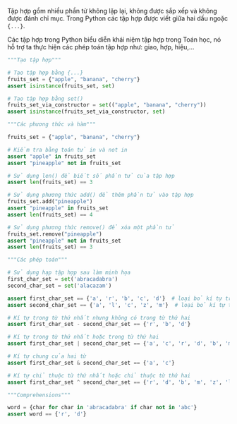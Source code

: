 Tập hợp gồm nhiều phần tử không lặp lại, không được sắp xếp và không được đánh chỉ mục. Trong Python các tập hợp được viết giữa hai dấu ngoặc `{...}`.

Các tập hợp trong Python biểu diễn khái niệm tập hợp trong Toán học, nó hỗ trợ ta thực hiện các phép toán tập hợp như: giao, hợp, hiệu,...

```python
"""Tạo tập hợp"""

# Tạo tập hợp bằng {...}
fruits_set = {"apple", "banana", "cherry"}
assert isinstance(fruits_set, set)

# Tạo tập hợp bằng set()
fruits_set_via_constructor = set(("apple", "banana", "cherry"))
assert isinstance(fruits_set_via_constructor, set)

"""Các phương thức và hàm"""

fruits_set = {"apple", "banana", "cherry"}

# Kiểm tra bằng toán tử in và not in
assert "apple" in fruits_set
assert "pineapple" not in fruits_set

# Sử dụng len() để biết số phần tử của tập hợp
assert len(fruits_set) == 3

# Sử dụng phương thức add() để thêm phần tử vào tập hợp
fruits_set.add("pineapple")
assert "pineapple" in fruits_set
assert len(fruits_set) == 4

# Sử dụng phương thức remove() để xóa một phần tử
fruits_set.remove("pineapple")
assert "pineapple" not in fruits_set
assert len(fruits_set) == 3

"""Các phép toán"""

# Sử dụng hạp tập hợp sau làm minh họa
first_char_set = set('abracadabra')
second_char_set = set('alacazam')

assert first_char_set == {'a', 'r', 'b', 'c', 'd'}  # loại bỏ kí tự trùng lặp
assert second_char_set == {'a', 'l', 'c', 'z', 'm'}  # loại bỏ kí tự trùng lặp

# Kí tự trong từ thứ nhất nhưng không có trong từ thứ hai
assert first_char_set - second_char_set == {'r', 'b', 'd'}

# Kí tự trong từ thứ nhất hoặc trong từ thứ hai
assert first_char_set | second_char_set == {'a', 'c', 'r', 'd', 'b', 'm', 'z', 'l'}

# Kí tự chung của hai từ
assert first_char_set & second_char_set == {'a', 'c'}

# Kí tự chỉ thuộc từ thứ nhất hoặc chỉ thuộc từ thứ hai
assert first_char_set ^ second_char_set == {'r', 'd', 'b', 'm', 'z', 'l'}

"""Comprehensions"""

word = {char for char in 'abracadabra' if char not in 'abc'}
assert word == {'r', 'd'}
```